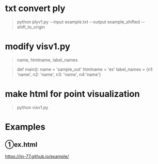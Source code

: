 # txt convert ply
>python plyv1.py --input example.txt --output example_shifted --shift_to_origin

# modify visv1.py
>name, htmlname, label_names 

>def main():
	name = 'sample_out' 
	htmlname = 'ex' 
	label_names = {n1: 'name', n2: 'name', n3: 'name', n4:'name'} 

# make html for point visualization
>python visv1.py

# Examples
## ①ex.html
https://jin-77.github.io/example/


